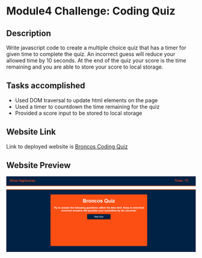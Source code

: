 # Module4 Challenge: Coding Quiz

## Description

Write javascript code to create a multiple choice quiz that has a timer for given time to complete the quiz. An incorrect guess will reduce your allowed time by 10 seconds. At the end of the quiz your score is the time remaining and you are able to store your score to local storage.

## Tasks accomplished

<ul>
    <li>Used DOM traversal to update html elements on the page</li>
    <li>Used a timer to countdown the time remaining for the quiz</li>
    <li>Provided a score input to be stored to local storage</li>
</ul>

## Website Link

Link to deployed website is [Broncos Coding Quiz](https://larsonrj.github.io/codeQuiz/)

## Website Preview

![Screenshot of Ryan Larson Portfolio](./assets/screenshot.PNG)
